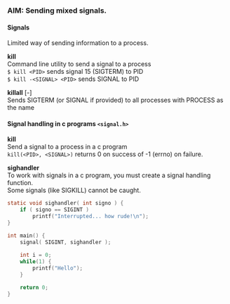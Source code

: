 ### AIM: Sending mixed signals.

#### Signals

Limited way of sending information to a process.

**kill**  
Command line utility to send a signal to a process  
`$ kill <PID>` sends signal 15 (SIGTERM) to PID  
`$ kill -<SIGNAL> <PID>` sends SIGNAL to PID  

**killall** [-<SIGNAL>] <PROCESS>  
Sends SIGTERM (or SIGNAL if provided) to all processes with PROCESS as the name  

#### Signal handling in c programs `<signal.h>`  

**kill**  
Send a signal to a process in a c program  
`kill(<PID>, <SIGNAL>)` returns 0 on success of -1 (errno) on failure.

**sighandler**  
To work with signals in a c program, you must create a signal handling function.  
Some signals (like SIGKILL) cannot be caught. 

```c
static void sighandler( int signo ) {
	if ( signo == SIGINT )
		printf("Interrupted... how rude!\n");
}

int main() {
	signal( SIGINT, sighandler );
	
	int i = 0;
	while(1) {
		printf("Hello");
	}

	return 0;
}
```
